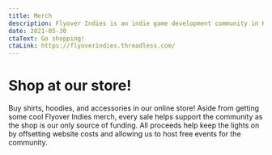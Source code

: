 ```yaml
---
title: Merch
description: Flyover Indies is an indie game development community in Kansas City in Midwest region. Join us for events and to connect with game developers in the area.
date: 2021-05-30
ctaText: Go shopping!
ctaLink: https://flyoverindies.threadless.com/
---
```


# Shop at our store!

Buy shirts, hoodies, and accessories in our online store! Aside from getting some cool Flyover Indies merch, every sale helps support the community as the shop is our only source of funding. All proceeds help keep the lights on by offsetting website costs and allowing us to host free events for the community.

